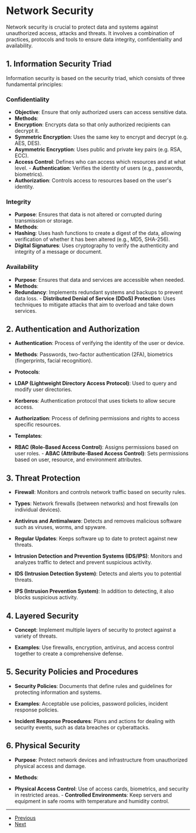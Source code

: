 # Network Security

Network security is crucial to protect data and systems against unauthorized access, attacks and threats. It involves a combination of practices, protocols and tools to ensure data integrity, confidentiality and availability.

## 1. Information Security Triad

Information security is based on the security triad, which consists of three fundamental principles:

### Confidentiality

- **Objective**: Ensure that only authorized users can access sensitive data.
- **Methods**:
- **Encryption**: Encrypts data so that only authorized recipients can decrypt it.
- **Symmetric Encryption**: Uses the same key to encrypt and decrypt (e.g. AES, DES).
- **Asymmetric Encryption**: Uses public and private key pairs (e.g. RSA, ECC).
- **Access Control**: Defines who can access which resources and at what level. - **Authentication**: Verifies the identity of users (e.g., passwords, biometrics).
- **Authorization**: Controls access to resources based on the user's identity.

### Integrity

- **Purpose**: Ensures that data is not altered or corrupted during transmission or storage.
- **Methods**:
- **Hashing**: Uses hash functions to create a digest of the data, allowing verification of whether it has been altered (e.g., MD5, SHA-256).
- **Digital Signatures**: Uses cryptography to verify the authenticity and integrity of a message or document.

### Availability

- **Purpose**: Ensures that data and services are accessible when needed.
- **Methods**:
- **Redundancy**: Implements redundant systems and backups to prevent data loss. - **Distributed Denial of Service (DDoS) Protection**: Uses techniques to mitigate attacks that aim to overload and take down services.

## 2. Authentication and Authorization

- **Authentication**: Process of verifying the identity of the user or device.
- **Methods**: Passwords, two-factor authentication (2FA), biometrics (fingerprints, facial recognition).
- **Protocols**:
- **LDAP (Lightweight Directory Access Protocol)**: Used to query and modify user directories.
- **Kerberos**: Authentication protocol that uses tickets to allow secure access.

- **Authorization**: Process of defining permissions and rights to access specific resources.
- **Templates**:
- **RBAC (Role-Based Access Control)**: Assigns permissions based on user roles. - **ABAC (Attribute-Based Access Control)**: Sets permissions based on user, resource, and environment attributes.

## 3. Threat Protection

- **Firewall**: Monitors and controls network traffic based on security rules.

- **Types**: Network firewalls (between networks) and host firewalls (on individual devices).

- **Antivirus and Antimalware**: Detects and removes malicious software such as viruses, worms, and spyware.

- **Regular Updates**: Keeps software up to date to protect against new threats.

- **Intrusion Detection and Prevention Systems (IDS/IPS)**: Monitors and analyzes traffic to detect and prevent suspicious activity.

- **IDS (Intrusion Detection System)**: Detects and alerts you to potential threats.

- **IPS (Intrusion Prevention System)**: In addition to detecting, it also blocks suspicious activity.

## 4. Layered Security

- **Concept**: Implement multiple layers of security to protect against a variety of threats.

- **Examples**: Use firewalls, encryption, antivirus, and access control together to create a comprehensive defense.

## 5. Security Policies and Procedures

- **Security Policies**: Documents that define rules and guidelines for protecting information and systems.

- **Examples**: Acceptable use policies, password policies, incident response policies.

- **Incident Response Procedures**: Plans and actions for dealing with security events, such as data breaches or cyberattacks.

## 6. Physical Security

- **Purpose**: Protect network devices and infrastructure from unauthorized physical access and damage.

- **Methods**:

- **Physical Access Control**: Use of access cards, biometrics, and security in restricted areas. - **Controlled Environments**: Keep servers and equipment in safe rooms with temperature and humidity control.

---

- [Previous](./5-address.md)
- [Next](./7-monitoring.md)